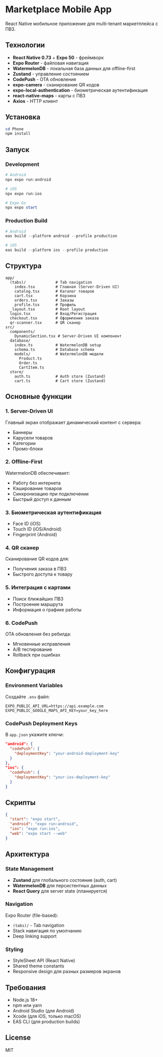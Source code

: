 # Marketplace Mobile App

React Native мобильное приложение для multi-tenant маркетплейса с ПВЗ.

## Технологии

- **React Native 0.73** + **Expo 50** - фреймворк
- **Expo Router** - файловая навигация
- **WatermelonDB** - локальная база данных для offline-first
- **Zustand** - управление состоянием
- **CodePush** - OTA обновления
- **expo-camera** - сканирование QR кодов
- **expo-local-authentication** - биометрическая аутентификация
- **react-native-maps** - карты с ПВЗ
- **Axios** - HTTP клиент

## Установка

```powershell
cd Phone
npm install
```

## Запуск

### Development

```powershell
# Android
npx expo run:android

# iOS
npx expo run:ios

# Expo Go
npx expo start
```

### Production Build

```powershell
# Android
eas build --platform android --profile production

# iOS
eas build --platform ios --profile production
```

## Структура

```
app/
  (tabs)/             # Tab navigation
    index.tsx         # Главная (Server-Driven UI)
    catalog.tsx       # Каталог товаров
    cart.tsx          # Корзина
    orders.tsx        # Заказы
    profile.tsx       # Профиль
  _layout.tsx         # Root layout
  login.tsx           # Вход/Регистрация
  checkout.tsx        # Оформление заказа
  qr-scanner.tsx      # QR сканер
src/
  components/
    DynamicSection.tsx # Server-Driven UI компонент
  database/
    index.ts          # WatermelonDB setup
    schema.ts         # Database schema
    models/           # WatermelonDB модели
      Product.ts
      Order.ts
      CartItem.ts
  store/
    auth.ts           # Auth store (Zustand)
    cart.ts           # Cart store (Zustand)
```

## Основные функции

### 1. Server-Driven UI
Главный экран отображает динамический контент с сервера:
- Баннеры
- Карусели товаров
- Категории
- Промо-блоки

### 2. Offline-First
WatermelonDB обеспечивает:
- Работу без интернета
- Кэширование товаров
- Синхронизацию при подключении
- Быстрый доступ к данным

### 3. Биометрическая аутентификация
- Face ID (iOS)
- Touch ID (iOS/Android)
- Fingerprint (Android)

### 4. QR сканер
Сканирование QR кодов для:
- Получения заказа в ПВЗ
- Быстрого доступа к товару

### 5. Интеграция с картами
- Поиск ближайших ПВЗ
- Построение маршрута
- Информация о графике работы

### 6. CodePush
OTA обновления без ребилда:
- Мгновенные исправления
- A/B тестирование
- Rollback при ошибках

## Конфигурация

### Environment Variables

Создайте `.env` файл:

```env
EXPO_PUBLIC_API_URL=https://api.example.com
EXPO_PUBLIC_GOOGLE_MAPS_API_KEY=your_key_here
```

### CodePush Deployment Keys

В `app.json` укажите ключи:
```json
"android": {
  "codePush": {
    "deploymentKey": "your-android-deployment-key"
  }
},
"ios": {
  "codePush": {
    "deploymentKey": "your-ios-deployment-key"
  }
}
```

## Скрипты

```json
{
  "start": "expo start",
  "android": "expo run:android",
  "ios": "expo run:ios",
  "web": "expo start --web"
}
```

## Архитектура

### State Management
- **Zustand** для глобального состояния (auth, cart)
- **WatermelonDB** для персистентных данных
- **React Query** для server state (планируется)

### Navigation
Expo Router (file-based):
- `(tabs)/` - Tab navigation
- Stack навигация по умолчанию
- Deep linking support

### Styling
- StyleSheet API (React Native)
- Shared theme constants
- Responsive design для разных размеров экранов

## Требования

- Node.js 18+
- npm или yarn
- Android Studio (для Android)
- Xcode (для iOS, только macOS)
- EAS CLI (для production builds)

## License

MIT
